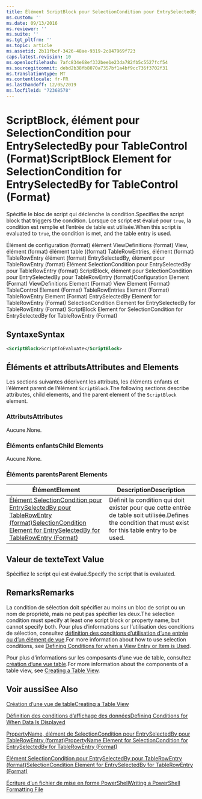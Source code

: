 ```yaml
---
title: Élément ScriptBlock pour SelectionCondition pour EntrySelectedBy pour table ((format) | Microsoft Docs
ms.custom: ''
ms.date: 09/13/2016
ms.reviewer: ''
ms.suite: ''
ms.tgt_pltfrm: ''
ms.topic: article
ms.assetid: 2b11fbcf-3426-48ae-9319-2c847969f723
caps.latest.revision: 10
ms.openlocfilehash: 7afc834e68ef332bee1e23da782fb5c5527fcf54
ms.sourcegitcommit: debd2b38fb8070a7357bf1a4bf9cc736f3702f31
ms.translationtype: MT
ms.contentlocale: fr-FR
ms.lasthandoff: 12/05/2019
ms.locfileid: "72368578"
---
```

# <a name="scriptblock-element-for-selectioncondition-for-entryselectedby-for-tablecontrol-format"></a><span data-ttu-id="5bdb1-102">ScriptBlock, élément pour SelectionCondition pour EntrySelectedBy pour TableControl (Format)</span><span class="sxs-lookup"><span data-stu-id="5bdb1-102">ScriptBlock Element for SelectionCondition for EntrySelectedBy for TableControl (Format)</span></span>

<span data-ttu-id="5bdb1-103">Spécifie le bloc de script qui déclenche la condition.</span><span class="sxs-lookup"><span data-stu-id="5bdb1-103">Specifies the script block that triggers the condition.</span></span> <span data-ttu-id="5bdb1-104">Lorsque ce script est évalué pour `true`, la condition est remplie et l’entrée de table est utilisée.</span><span class="sxs-lookup"><span data-stu-id="5bdb1-104">When this script is evaluated to `true`, the condition is met, and the table entry is used.</span></span>

<span data-ttu-id="5bdb1-105">Élément de configuration (format) élément ViewDefinitions (format) View, élément (format) élément table ((format) TableRowEntries, élément (format) TableRowEntry élément (format) EntrySelectedBy, élément pour TableRowEntry (format) Élément SelectionCondition pour EntrySelectedBy pour TableRowEntry (format) ScriptBlock, élément pour SelectionCondition pour EntrySelectedBy pour TableRowEntry (format)</span><span class="sxs-lookup"><span data-stu-id="5bdb1-105">Configuration Element (Format) ViewDefinitions Element (Format) View Element (Format) TableControl Element (Format) TableRowEntries Element (Format) TableRowEntry Element (Format) EntrySelectedBy Element for TableRowEntry (Format) SelectionCondition Element for EntrySelectedBy for TableRowEntry (Format) ScriptBlock Element for SelectionCondition for EntrySelectedBy for TableRowEntry (Format)</span></span>

## <a name="syntax"></a><span data-ttu-id="5bdb1-106">Syntaxe</span><span class="sxs-lookup"><span data-stu-id="5bdb1-106">Syntax</span></span>

```xml
<ScriptBlock>ScriptToEvaluate</ScriptBlock>
```

## <a name="attributes-and-elements"></a><span data-ttu-id="5bdb1-107">Éléments et attributs</span><span class="sxs-lookup"><span data-stu-id="5bdb1-107">Attributes and Elements</span></span>

<span data-ttu-id="5bdb1-108">Les sections suivantes décrivent les attributs, les éléments enfants et l’élément parent de l’élément `ScriptBlock`.</span><span class="sxs-lookup"><span data-stu-id="5bdb1-108">The following sections describe attributes, child elements, and the parent element of the `ScriptBlock` element.</span></span>

### <a name="attributes"></a><span data-ttu-id="5bdb1-109">Attributs</span><span class="sxs-lookup"><span data-stu-id="5bdb1-109">Attributes</span></span>

<span data-ttu-id="5bdb1-110">Aucune.</span><span class="sxs-lookup"><span data-stu-id="5bdb1-110">None.</span></span>

### <a name="child-elements"></a><span data-ttu-id="5bdb1-111">Éléments enfants</span><span class="sxs-lookup"><span data-stu-id="5bdb1-111">Child Elements</span></span>

<span data-ttu-id="5bdb1-112">Aucune.</span><span class="sxs-lookup"><span data-stu-id="5bdb1-112">None.</span></span>

### <a name="parent-elements"></a><span data-ttu-id="5bdb1-113">Éléments parents</span><span class="sxs-lookup"><span data-stu-id="5bdb1-113">Parent Elements</span></span>

|<span data-ttu-id="5bdb1-114">Élément</span><span class="sxs-lookup"><span data-stu-id="5bdb1-114">Element</span></span>|<span data-ttu-id="5bdb1-115">Description</span><span class="sxs-lookup"><span data-stu-id="5bdb1-115">Description</span></span>|
|-------------|-----------------|
|[<span data-ttu-id="5bdb1-116">Élément SelectionCondition pour EntrySelectedBy pour TableRowEntry (format)</span><span class="sxs-lookup"><span data-stu-id="5bdb1-116">SelectionCondition Element for EntrySelectedBy for TableRowEntry (Format)</span></span>](./selectioncondition-element-for-entryselectedby-for-tablecontrol-format.md)|<span data-ttu-id="5bdb1-117">Définit la condition qui doit exister pour que cette entrée de table soit utilisée.</span><span class="sxs-lookup"><span data-stu-id="5bdb1-117">Defines the condition that must exist for this table entry to be used.</span></span>|

## <a name="text-value"></a><span data-ttu-id="5bdb1-118">Valeur de texte</span><span class="sxs-lookup"><span data-stu-id="5bdb1-118">Text Value</span></span>

<span data-ttu-id="5bdb1-119">Spécifiez le script qui est évalué.</span><span class="sxs-lookup"><span data-stu-id="5bdb1-119">Specify the script that is evaluated.</span></span>

## <a name="remarks"></a><span data-ttu-id="5bdb1-120">Remarks</span><span class="sxs-lookup"><span data-stu-id="5bdb1-120">Remarks</span></span>

<span data-ttu-id="5bdb1-121">La condition de sélection doit spécifier au moins un bloc de script ou un nom de propriété, mais ne peut pas spécifier les deux.</span><span class="sxs-lookup"><span data-stu-id="5bdb1-121">The selection condition must specify at least one script block or property name, but cannot specify both.</span></span> <span data-ttu-id="5bdb1-122">Pour plus d’informations sur l’utilisation des conditions de sélection, consultez [définition des conditions d’utilisation d’une entrée ou d’un élément de vue](./defining-conditions-for-displaying-data.md).</span><span class="sxs-lookup"><span data-stu-id="5bdb1-122">For more information about how to use selection conditions, see [Defining Conditions for when a View Entry or Item is Used](./defining-conditions-for-displaying-data.md).</span></span>

<span data-ttu-id="5bdb1-123">Pour plus d’informations sur les composants d’une vue de table, consultez [création d’une vue table](./creating-a-table-view.md).</span><span class="sxs-lookup"><span data-stu-id="5bdb1-123">For more information about the components of a table view, see [Creating a Table View](./creating-a-table-view.md).</span></span>

## <a name="see-also"></a><span data-ttu-id="5bdb1-124">Voir aussi</span><span class="sxs-lookup"><span data-stu-id="5bdb1-124">See Also</span></span>

[<span data-ttu-id="5bdb1-125">Création d’une vue de table</span><span class="sxs-lookup"><span data-stu-id="5bdb1-125">Creating a Table View</span></span>](./creating-a-table-view.md)

[<span data-ttu-id="5bdb1-126">Définition des conditions d’affichage des données</span><span class="sxs-lookup"><span data-stu-id="5bdb1-126">Defining Conditions for When Data Is Displayed</span></span>](./defining-conditions-for-displaying-data.md)

[<span data-ttu-id="5bdb1-127">PropertyName, élément de SelectionCondition pour EntrySelectedBy pour TableRowEntry (format)</span><span class="sxs-lookup"><span data-stu-id="5bdb1-127">PropertyName Element for SelectionCondition for EntrySelectedBy for TableRowEntry (Format)</span></span>](./propertyname-element-for-selectioncondition-for-entryselectedby-for-tablerowentry-format.md)

[<span data-ttu-id="5bdb1-128">Élément SelectionCondition pour EntrySelectedBy pour TableRowEntry (format)</span><span class="sxs-lookup"><span data-stu-id="5bdb1-128">SelectionCondition Element for EntrySelectedBy for TableRowEntry (Format)</span></span>](./selectioncondition-element-for-entryselectedby-for-tablecontrol-format.md)

[<span data-ttu-id="5bdb1-129">Écriture d’un fichier de mise en forme PowerShell</span><span class="sxs-lookup"><span data-stu-id="5bdb1-129">Writing a PowerShell Formatting File</span></span>](./writing-a-powershell-formatting-file.md)
